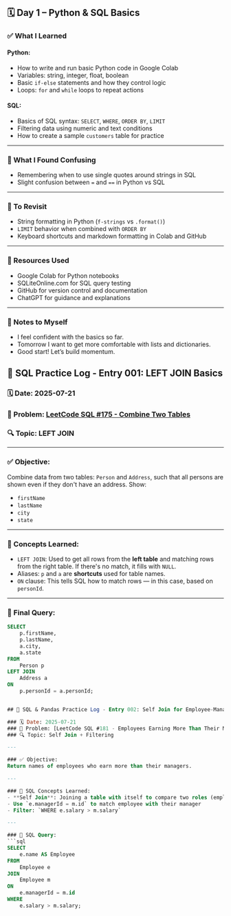 ## 🗓️ Day 1 – Python & SQL Basics

### ✅ What I Learned

#### Python:
- How to write and run basic Python code in Google Colab
- Variables: string, integer, float, boolean
- Basic `if-else` statements and how they control logic
- Loops: `for` and `while` loops to repeat actions

#### SQL:
- Basics of SQL syntax: `SELECT`, `WHERE`, `ORDER BY`, `LIMIT`
- Filtering data using numeric and text conditions
- How to create a sample `customers` table for practice

---

### 🤔 What I Found Confusing
- Remembering when to use single quotes around strings in SQL
- Slight confusion between `=` and `==` in Python vs SQL

---

### 📌 To Revisit
- String formatting in Python (`f-strings` vs `.format()`)
- `LIMIT` behavior when combined with `ORDER BY`
- Keyboard shortcuts and markdown formatting in Colab and GitHub

---

### 🔗 Resources Used
- Google Colab for Python notebooks
- SQLiteOnline.com for SQL query testing
- GitHub for version control and documentation
- ChatGPT for guidance and explanations

---

### 💬 Notes to Myself
- I feel confident with the basics so far.
- Tomorrow I want to get more comfortable with lists and dictionaries.
- Good start! Let’s build momentum.



## 📘 SQL Practice Log - Entry 001: LEFT JOIN Basics

### 🗓️ Date: 2025-07-21  
### 🎯 Problem: [LeetCode SQL #175 - Combine Two Tables](https://leetcode.com/problems/combine-two-tables/)  
### 🔍 Topic: LEFT JOIN

---

### ✅ Objective:
Combine data from two tables: `Person` and `Address`, such that all persons are shown even if they don't have an address. Show:
- `firstName`
- `lastName`
- `city`
- `state`

---

### 🧠 Concepts Learned:
- `LEFT JOIN`: Used to get all rows from the **left table** and matching rows from the right table. If there's no match, it fills with `NULL`.
- Aliases: `p` and `a` are **shortcuts** used for table names.
- `ON` clause: This tells SQL how to match rows — in this case, based on `personId`.

---

### 🧪 Final Query:
```sql
SELECT 
    p.firstName,
    p.lastName,
    a.city,
    a.state
FROM 
    Person p
LEFT JOIN 
    Address a
ON 
    p.personId = a.personId;


## 📘 SQL & Pandas Practice Log - Entry 002: Self Join for Employee-Manager Comparison

### 🗓️ Date: 2025-07-21  
### 🎯 Problem: [LeetCode SQL #181 - Employees Earning More Than Their Managers](https://leetcode.com/problems/employees-earning-more-than-their-managers/)  
### 🔍 Topic: Self Join + Filtering

---

### ✅ Objective:
Return names of employees who earn more than their managers.

---

### 🧠 SQL Concepts Learned:
- **Self Join**: Joining a table with itself to compare two roles (employee vs manager)
- Use `e.managerId = m.id` to match employee with their manager
- Filter: `WHERE e.salary > m.salary`

---

### 🧪 SQL Query:
```sql
SELECT 
    e.name AS Employee
FROM 
    Employee e
JOIN 
    Employee m 
ON 
    e.managerId = m.id
WHERE 
    e.salary > m.salary;
